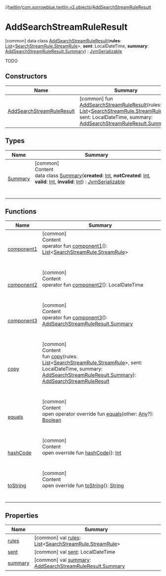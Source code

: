 //[twitlin](../../index.md)/[com.sorrowblue.twitlin.v2.objects](../index.md)/[AddSearchStreamRuleResult](index.md)



# AddSearchStreamRuleResult  
 [common] data class [AddSearchStreamRuleResult](index.md)(**rules**: [List](https://kotlinlang.org/api/latest/jvm/stdlib/kotlin.collections/-list/index.html)<[SearchStreamRule.StreamRule](../-search-stream-rule/-stream-rule/index.md)>, **sent**: LocalDateTime, **summary**: [AddSearchStreamRuleResult.Summary](-summary/index.md)) : [JvmSerializable](../../com.sorrowblue.twitlin.annotation/-jvm-serializable/index.md)

TODO

   


## Constructors  
  
|  Name|  Summary| 
|---|---|
| <a name="com.sorrowblue.twitlin.v2.objects/AddSearchStreamRuleResult/AddSearchStreamRuleResult/#kotlin.collections.List[com.sorrowblue.twitlin.v2.objects.SearchStreamRule.StreamRule]#kotlinx.datetime.LocalDateTime#com.sorrowblue.twitlin.v2.objects.AddSearchStreamRuleResult.Summary/PointingToDeclaration/"></a>[AddSearchStreamRuleResult](-add-search-stream-rule-result.md)| <a name="com.sorrowblue.twitlin.v2.objects/AddSearchStreamRuleResult/AddSearchStreamRuleResult/#kotlin.collections.List[com.sorrowblue.twitlin.v2.objects.SearchStreamRule.StreamRule]#kotlinx.datetime.LocalDateTime#com.sorrowblue.twitlin.v2.objects.AddSearchStreamRuleResult.Summary/PointingToDeclaration/"></a> [common] fun [AddSearchStreamRuleResult](-add-search-stream-rule-result.md)(rules: [List](https://kotlinlang.org/api/latest/jvm/stdlib/kotlin.collections/-list/index.html)<[SearchStreamRule.StreamRule](../-search-stream-rule/-stream-rule/index.md)>, sent: LocalDateTime, summary: [AddSearchStreamRuleResult.Summary](-summary/index.md))   <br>


## Types  
  
|  Name|  Summary| 
|---|---|
| <a name="com.sorrowblue.twitlin.v2.objects/AddSearchStreamRuleResult.Summary///PointingToDeclaration/"></a>[Summary](-summary/index.md)| <a name="com.sorrowblue.twitlin.v2.objects/AddSearchStreamRuleResult.Summary///PointingToDeclaration/"></a>[common]  <br>Content  <br>data class [Summary](-summary/index.md)(**created**: [Int](https://kotlinlang.org/api/latest/jvm/stdlib/kotlin/-int/index.html), **notCreated**: [Int](https://kotlinlang.org/api/latest/jvm/stdlib/kotlin/-int/index.html), **valid**: [Int](https://kotlinlang.org/api/latest/jvm/stdlib/kotlin/-int/index.html), **invalid**: [Int](https://kotlinlang.org/api/latest/jvm/stdlib/kotlin/-int/index.html)) : [JvmSerializable](../../com.sorrowblue.twitlin.annotation/-jvm-serializable/index.md)  <br><br><br>


## Functions  
  
|  Name|  Summary| 
|---|---|
| <a name="com.sorrowblue.twitlin.v2.objects/AddSearchStreamRuleResult/component1/#/PointingToDeclaration/"></a>[component1](component1.md)| <a name="com.sorrowblue.twitlin.v2.objects/AddSearchStreamRuleResult/component1/#/PointingToDeclaration/"></a>[common]  <br>Content  <br>operator fun [component1](component1.md)(): [List](https://kotlinlang.org/api/latest/jvm/stdlib/kotlin.collections/-list/index.html)<[SearchStreamRule.StreamRule](../-search-stream-rule/-stream-rule/index.md)>  <br><br><br>
| <a name="com.sorrowblue.twitlin.v2.objects/AddSearchStreamRuleResult/component2/#/PointingToDeclaration/"></a>[component2](component2.md)| <a name="com.sorrowblue.twitlin.v2.objects/AddSearchStreamRuleResult/component2/#/PointingToDeclaration/"></a>[common]  <br>Content  <br>operator fun [component2](component2.md)(): LocalDateTime  <br><br><br>
| <a name="com.sorrowblue.twitlin.v2.objects/AddSearchStreamRuleResult/component3/#/PointingToDeclaration/"></a>[component3](component3.md)| <a name="com.sorrowblue.twitlin.v2.objects/AddSearchStreamRuleResult/component3/#/PointingToDeclaration/"></a>[common]  <br>Content  <br>operator fun [component3](component3.md)(): [AddSearchStreamRuleResult.Summary](-summary/index.md)  <br><br><br>
| <a name="com.sorrowblue.twitlin.v2.objects/AddSearchStreamRuleResult/copy/#kotlin.collections.List[com.sorrowblue.twitlin.v2.objects.SearchStreamRule.StreamRule]#kotlinx.datetime.LocalDateTime#com.sorrowblue.twitlin.v2.objects.AddSearchStreamRuleResult.Summary/PointingToDeclaration/"></a>[copy](copy.md)| <a name="com.sorrowblue.twitlin.v2.objects/AddSearchStreamRuleResult/copy/#kotlin.collections.List[com.sorrowblue.twitlin.v2.objects.SearchStreamRule.StreamRule]#kotlinx.datetime.LocalDateTime#com.sorrowblue.twitlin.v2.objects.AddSearchStreamRuleResult.Summary/PointingToDeclaration/"></a>[common]  <br>Content  <br>fun [copy](copy.md)(rules: [List](https://kotlinlang.org/api/latest/jvm/stdlib/kotlin.collections/-list/index.html)<[SearchStreamRule.StreamRule](../-search-stream-rule/-stream-rule/index.md)>, sent: LocalDateTime, summary: [AddSearchStreamRuleResult.Summary](-summary/index.md)): [AddSearchStreamRuleResult](index.md)  <br><br><br>
| <a name="kotlin/Any/equals/#kotlin.Any?/PointingToDeclaration/"></a>[equals](../../com.sorrowblue.twitlin.v2.users/-users-api/-expansion/-companion/index.md#%5Bkotlin%2FAny%2Fequals%2F%23kotlin.Any%3F%2FPointingToDeclaration%2F%5D%2FFunctions%2F1930806739)| <a name="kotlin/Any/equals/#kotlin.Any?/PointingToDeclaration/"></a>[common]  <br>Content  <br>open operator override fun [equals](../../com.sorrowblue.twitlin.v2.users/-users-api/-expansion/-companion/index.md#%5Bkotlin%2FAny%2Fequals%2F%23kotlin.Any%3F%2FPointingToDeclaration%2F%5D%2FFunctions%2F1930806739)(other: [Any](https://kotlinlang.org/api/latest/jvm/stdlib/kotlin/-any/index.html)?): [Boolean](https://kotlinlang.org/api/latest/jvm/stdlib/kotlin/-boolean/index.html)  <br><br><br>
| <a name="kotlin/Any/hashCode/#/PointingToDeclaration/"></a>[hashCode](../../com.sorrowblue.twitlin.v2.users/-users-api/-expansion/-companion/index.md#%5Bkotlin%2FAny%2FhashCode%2F%23%2FPointingToDeclaration%2F%5D%2FFunctions%2F1930806739)| <a name="kotlin/Any/hashCode/#/PointingToDeclaration/"></a>[common]  <br>Content  <br>open override fun [hashCode](../../com.sorrowblue.twitlin.v2.users/-users-api/-expansion/-companion/index.md#%5Bkotlin%2FAny%2FhashCode%2F%23%2FPointingToDeclaration%2F%5D%2FFunctions%2F1930806739)(): [Int](https://kotlinlang.org/api/latest/jvm/stdlib/kotlin/-int/index.html)  <br><br><br>
| <a name="kotlin/Any/toString/#/PointingToDeclaration/"></a>[toString](../../com.sorrowblue.twitlin.v2.users/-users-api/-expansion/-companion/index.md#%5Bkotlin%2FAny%2FtoString%2F%23%2FPointingToDeclaration%2F%5D%2FFunctions%2F1930806739)| <a name="kotlin/Any/toString/#/PointingToDeclaration/"></a>[common]  <br>Content  <br>open override fun [toString](../../com.sorrowblue.twitlin.v2.users/-users-api/-expansion/-companion/index.md#%5Bkotlin%2FAny%2FtoString%2F%23%2FPointingToDeclaration%2F%5D%2FFunctions%2F1930806739)(): [String](https://kotlinlang.org/api/latest/jvm/stdlib/kotlin/-string/index.html)  <br><br><br>


## Properties  
  
|  Name|  Summary| 
|---|---|
| <a name="com.sorrowblue.twitlin.v2.objects/AddSearchStreamRuleResult/rules/#/PointingToDeclaration/"></a>[rules](rules.md)| <a name="com.sorrowblue.twitlin.v2.objects/AddSearchStreamRuleResult/rules/#/PointingToDeclaration/"></a> [common] val [rules](rules.md): [List](https://kotlinlang.org/api/latest/jvm/stdlib/kotlin.collections/-list/index.html)<[SearchStreamRule.StreamRule](../-search-stream-rule/-stream-rule/index.md)>   <br>
| <a name="com.sorrowblue.twitlin.v2.objects/AddSearchStreamRuleResult/sent/#/PointingToDeclaration/"></a>[sent](sent.md)| <a name="com.sorrowblue.twitlin.v2.objects/AddSearchStreamRuleResult/sent/#/PointingToDeclaration/"></a> [common] val [sent](sent.md): LocalDateTime   <br>
| <a name="com.sorrowblue.twitlin.v2.objects/AddSearchStreamRuleResult/summary/#/PointingToDeclaration/"></a>[summary](summary.md)| <a name="com.sorrowblue.twitlin.v2.objects/AddSearchStreamRuleResult/summary/#/PointingToDeclaration/"></a> [common] val [summary](summary.md): [AddSearchStreamRuleResult.Summary](-summary/index.md)   <br>

